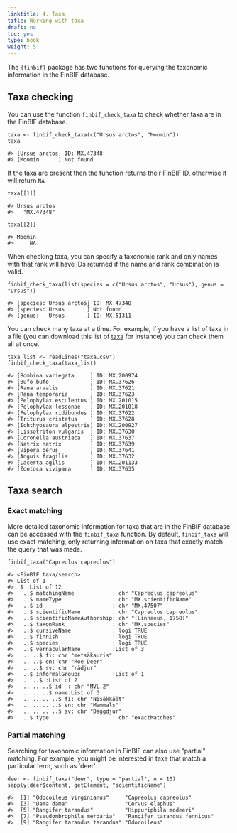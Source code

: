 ```yaml
---
linktitle: 4. Taxa
title: Working with taxa
draft: no
toc: yes
type: book
weight: 5
---
```




The `{finbif}` package has two functions for querying the taxonomic information
in the FinBIF database.

## Taxa checking
You can use the function `finbif_check_taxa` to check whether taxa are in the
FinBIF database.

```.language-r
taxa <- finbif_check_taxa(c("Ursus arctos", "Moomin"))
taxa
```

```{.language-r}
#> [Ursus arctos] ID: MX.47348
#> [Moomin      ] Not found
```

If the taxa are present then the function returns their FinBIF ID, otherwise it
will return `NA`

```.language-r
taxa[[1]]
```

```{.language-r}
#> Ursus arctos 
#>   "MX.47348"
```

```.language-r
taxa[[2]]
```

```{.language-r}
#> Moomin 
#>     NA
```

When checking taxa, you can specify a taxonomic rank and only names with that
rank will have IDs returned if the name and rank combination is valid.

```.language-r
finbif_check_taxa(list(species = c("Ursus arctos", "Ursus"), genus = "Ursus"))
```

```{.language-r}
#> [species: Ursus arctos] ID: MX.47348
#> [species: Ursus       ] Not found
#> [genus:   Ursus       ] ID: MX.51311
```

You can check many taxa at a time. For example, if you have a list of taxa in a
file (you can download this list of [taxa](../taxa.csv) for instance) you can
check them all at once.

```.language-r
taxa_list <- readLines("taxa.csv")
finbif_check_taxa(taxa_list)
```

```{.language-r}
#> [Bombina variegata     ] ID: MX.200974
#> [Bufo bufo             ] ID: MX.37626
#> [Rana arvalis          ] ID: MX.37621
#> [Rana temporaria       ] ID: MX.37623
#> [Pelophylax esculentus ] ID: MX.201015
#> [Pelophylax lessonae   ] ID: MX.201018
#> [Pelophylax ridibundus ] ID: MX.37622
#> [Triturus cristatus    ] ID: MX.37628
#> [Ichthyosaura alpestris] ID: MX.200927
#> [Lissotriton vulgaris  ] ID: MX.37630
#> [Coronella austriaca   ] ID: MX.37637
#> [Natrix natrix         ] ID: MX.37639
#> [Vipera berus          ] ID: MX.37641
#> [Anguis fragilis       ] ID: MX.37632
#> [Lacerta agilis        ] ID: MX.201133
#> [Zootoca vivipara      ] ID: MX.37635
```

## Taxa search
### Exact matching
More detailed taxonomic information for taxa that are in the FinBIF database can
be accessed with the `finbif_taxa` function. By default, `finbif_taxa` will use
exact matching, only returning information on taxa that exactly match the query
that was made.

```.language-r
finbif_taxa("Capreolus capreolus")
```

```{.language-r}
#> <FinBIF taxa/search>
#> List of 1
#>  $ :List of 12
#>   ..$ matchingName            : chr "Capreolus capreolus"
#>   ..$ nameType                : chr "MX.scientificName"
#>   ..$ id                      : chr "MX.47507"
#>   ..$ scientificName          : chr "Capreolus capreolus"
#>   ..$ scientificNameAuthorship: chr "(Linnaeus, 1758)"
#>   ..$ taxonRank               : chr "MX.species"
#>   ..$ cursiveName             : logi TRUE
#>   ..$ finnish                 : logi TRUE
#>   ..$ species                 : logi TRUE
#>   ..$ vernacularName          :List of 3
#>   .. ..$ fi: chr "metsäkauris"
#>   .. ..$ en: chr "Roe Deer"
#>   .. ..$ sv: chr "rådjur"
#>   ..$ informalGroups          :List of 1
#>   .. ..$ :List of 2
#>   .. .. ..$ id  : chr "MVL.2"
#>   .. .. ..$ name:List of 3
#>   .. .. .. ..$ fi: chr "Nisäkkäät"
#>   .. .. .. ..$ en: chr "Mammals"
#>   .. .. .. ..$ sv: chr "Däggdjur"
#>   ..$ type                    : chr "exactMatches"
```

### Partial matching
Searching for taxonomic information in FinBIF can also use "partial" matching.
For example, you might be interested in taxa that match a particular term, such
as 'deer'.

```.language-r
deer <- finbif_taxa("deer", type = "partial", n = 10)
sapply(deer$content, getElement, "scientificName")
```

```{.language-r}
#>  [1] "Odocoileus virginianus"     "Capreolus capreolus"       
#>  [3] "Dama dama"                  "Cervus elaphus"            
#>  [5] "Rangifer tarandus"          "Hippuriphila modeeri"      
#>  [7] "Pseudombrophila merdaria"   "Rangifer tarandus fennicus"
#>  [9] "Rangifer tarandus tarandus" "Odocoileus"
```
